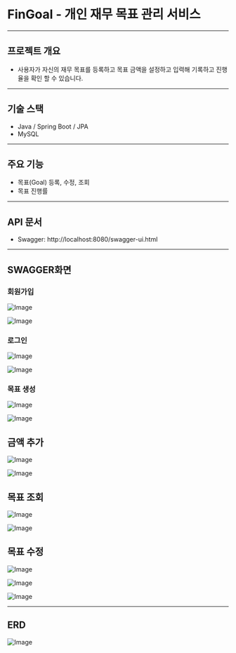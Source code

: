# **FinGoal - 개인 재무 목표 관리 서비스**
---
## 프로젝트 개요

- 사용자가 자신의 재무 목표를 등록하고 목표 금액을 설정하고 입력해 기록하고 진행율을 확인 할 수 있습니다.

---

## 기술 스택
- Java / Spring Boot / JPA
- MySQL
---
## 주요 기능
- 목표(Goal) 등록, 수정, 조회
- 목표 진행률
---
## API 문서

- Swagger: http://localhost:8080/swagger-ui.html

---
## SWAGGER화면
  ### 회원가입
  ![Image](https://github.com/user-attachments/assets/2a3efc94-2a72-472b-b773-e7a10b193939)

  ![Image](https://github.com/user-attachments/assets/bcfd37bb-07e8-41a5-9d94-dcfe0bfef147)
  ### 로그인 
  ![Image](https://github.com/user-attachments/assets/18ab619a-ff11-4db9-9dec-3c04d6f04ca3)

  ![Image](https://github.com/user-attachments/assets/2aadb5df-9945-4c61-bb25-84b8f87a4ac3)
  ### 목표 생성
  ![Image](https://github.com/user-attachments/assets/9d085f58-cb6c-42c0-9ac4-cfe393e9ba0c)

  ![Image](https://github.com/user-attachments/assets/95d2e07a-4426-4ceb-a9ed-4ae383d2ab9d)
  ## 금액 추가
  ![Image](https://github.com/user-attachments/assets/99782357-8382-4565-90aa-808f3d93f324)

  ![Image](https://github.com/user-attachments/assets/ba238eb1-9aaa-4d72-9b2a-a78d920e3739)
  ## 목표 조회
  ![Image](https://github.com/user-attachments/assets/6d096824-ac48-4777-94f7-dd5d60dcf2c5)

  ![Image](https://github.com/user-attachments/assets/177cd76c-5c9b-497e-b871-3d896401f421)
  ## 목표 수정
  ![Image](https://github.com/user-attachments/assets/6856e28d-1c23-41ab-9c77-5b4b40edb6e1)

  ![Image](https://github.com/user-attachments/assets/ca2583f8-21ff-4bb3-b64c-4f3a2465ec01)

  ![Image](https://github.com/user-attachments/assets/ba09234e-8c33-4880-8a32-57111d71ad3e)

---
## ERD
![Image](https://github.com/user-attachments/assets/ec164821-ba53-41ee-97ec-e05506ca1450)

